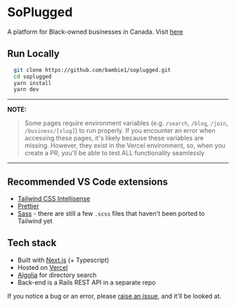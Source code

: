 # SoPlugged

A platform for Black-owned businesses in Canada. Visit [here](https://www.soplugged.com)

## Run Locally

```bash
  git clone https://github.com/bambie1/soplugged.git
  cd soplugged
  yarn install
  yarn dev
```

---

**NOTE:**

> Some pages require environment variables (e.g. `/search`, `/blog`, `/join`, `/business/[slug]`) to run properly. If you encounter an error when accessing these pages, it's likely because these variables are missing.
> However, they exist in the Vercel environment, so, when you create a PR, you'll be able to test ALL functionality seamlessly

---

## Recommended VS Code extensions

- [Tailwind CSS Intellisense](https://marketplace.visualstudio.com/items?itemName=bradlc.vscode-tailwindcss)
- [Prettier](https://marketplace.visualstudio.com/items?itemName=esbenp.prettier-vscode)
- [Sass](https://marketplace.visualstudio.com/items?itemName=Syler.sass-indented) - there are still a few `.scss` files that haven't been ported to Tailwind yet

## Tech stack

- Built with [Next.js](https://nextjs.org) (+ Typescript)
- Hosted on [Vercel](https://vercel.com)
- [Algolia](https://www.algolia.com/) for directory search
- Back-end is a Rails REST API in a separate repo

If you notice a bug or an error, please [raise an issue](https://github.com/bambie1/soplugged/issues/new), and it'll be looked at.
